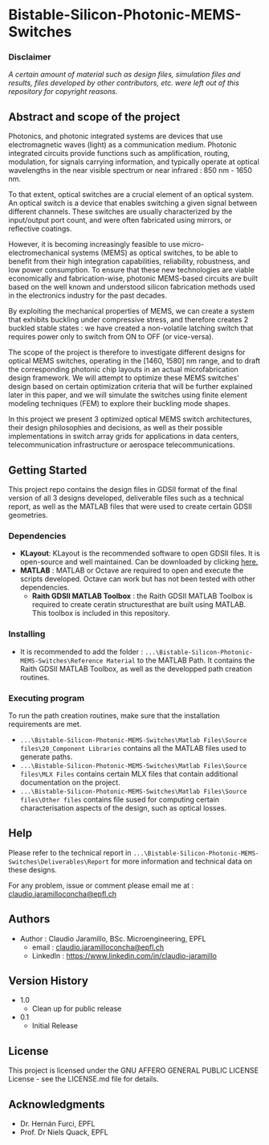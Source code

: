 # Bistable-Silicon-Photonic-MEMS-Switches
### Disclaimer
*A certain amount of material such as design files, simulation files and results, files developed by other contributors, etc. were left out of this repository for copyright reasons.*

## Abstract and scope of the project
Photonics, and photonic integrated systems are devices that use electromagnetic waves (light) as a communication medium. Photonic integrated circuits provide functions such as amplification, routing, modulation, for signals carrying information, and typically operate at optical wavelengths in the near visible spectrum or near infrared : 850 nm - 1650 nm.

To that extent, optical switches are a crucial element of an optical system. An optical switch is a device that enables switching a given signal between different channels. These switches are usually characterized by the input/output port count, and were often fabricated using mirrors, or reflective coatings. 

However, it is becoming increasingly feasible to use micro-electromechanical systems (MEMS) as optical switches, to be able to benefit from their high integration capabilities, reliability, robustness, and low power consumption. To ensure that these new technologies are viable economically and fabrication-wise, photonic MEMS-based circuits are built based on the well known and understood silicon fabrication methods used in the electronics industry for the past decades. 

By exploiting the mechanical properties of MEMS, we can create a system that exhibits buckling under compressive stress, and therefore creates 2 buckled stable states : we have created a non-volatile latching switch that requires power only to switch from ON to OFF (or vice-versa).

The scope of the project is therefore to investigate different designs for optical MEMS switches, operating in the [1460, 1580] nm range, and to draft the corresponding photonic chip layouts in an actual microfabrication design framework. We will attempt to optimize these MEMS switches' design based on certain optimization criteria that will be further explained later in this paper, and we will simulate the switches using finite element modeling techniques (FEM) to explore their buckling mode shapes. 

In this project we present 3 optimized optical MEMS switch architectures, their design philosophies and decisions, as well as their possible implementations in switch array grids for applications in data centers, telecommunication infrastructure or aerospace telecommunications.

## Getting Started
This project repo contains the design files in GDSII format of the final version of all 3 designs developed, deliverable files such as a technical report, as well as the MATLAB files that were used to create certain GDSII geometries.

### Dependencies

* **KLayout**: KLayout is the recommended software to open GDSII files. It is open-source and well maintained. Can be downloaded by clicking [here.](https://www.klayout.de/build.html) 
* **MATLAB** : MATLAB or Octave are required to open and execute the scripts developed. Octave can work but has not been tested with other dependencies.
  * **Raith GDSII MATLAB Toolbox** : the Raith GDSII MATLAB Toolbox is required to create ceratin structuresthat are built using MATLAB. This toolbox is included in this repository. 

### Installing

* It is recommended to add the folder : ```...\Bistable-Silicon-Photonic-MEMS-Switches\Reference Material``` to the MATLAB Path. It contains the Raith GDSII MATLAB Toolbox, as well as the developped path creation routines.

### Executing program

To run the path creation routines, make sure that the installation requirements are met. 
* ```...\Bistable-Silicon-Photonic-MEMS-Switches\Matlab Files\Source files\20_Component Libraries``` contains all the MATLAB files used to generate paths. 
* ```...\Bistable-Silicon-Photonic-MEMS-Switches\Matlab Files\Source files\MLX Files``` contains certain MLX files that contain additional documentation on the project. 
* ```...\Bistable-Silicon-Photonic-MEMS-Switches\Matlab Files\Source files\Other files``` contains file sused for computing certain characterisation aspects of the design, such as optical losses. 

## Help
Please refer to the technical report in ```...\Bistable-Silicon-Photonic-MEMS-Switches\Deliverables\Report``` for more information and technical data on these designs.

For any problem, issue or comment please email me at : 
<claudio.jaramilloconcha@epfl.ch>


## Authors
* Author : Claudio Jaramillo, BSc. Microengineering, EPFL 
  * email : <claudio.jaramilloconcha@epfl.ch>
  * LinkedIn : <https://www.linkedin.com/in/claudio-jaramillo>

## Version History

* 1.0
    * Clean up for public release
* 0.1
    * Initial Release

## License

This project is licensed under the GNU AFFERO GENERAL PUBLIC LICENSE License - see the LICENSE.md file for details.

## Acknowledgments
* Dr. Hernán Furci, EPFL
* Prof. Dr Niels Quack, EPFL
